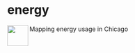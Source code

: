 # energy
Mapping energy usage in Chicago
<a href="url"><img src="http://home.uchicago.edu/~pbwilliams/images/chicagoheat.png" align="left" height="48" width="48" ></a>
